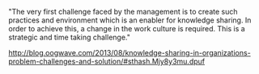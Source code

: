 "The very first challenge faced by the management is to create such practices and environment which is an enabler for knowledge sharing. In order to achieve this, a change in the work culture is required. This is a strategic and time taking challenge."

http://blog.oogwave.com/2013/08/knowledge-sharing-in-organizations-problem-challenges-and-solution/#sthash.Mjy8y3mu.dpuf